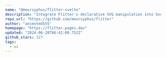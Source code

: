 ```yaml
---
name: "@meursyphus/flitter-svelte"
description: "Integrate Flitter's declarative SVG manipulation into Svelte applications."
repo_url: "https://github.com/meursyphus/flitter"
author: "anseotmd555"
homepage: "https://flitter.pages.dev"
updated: "2024-06-28T06:42:00.752Z"
github_stars: 327
tags: 
  - ui
---
```

